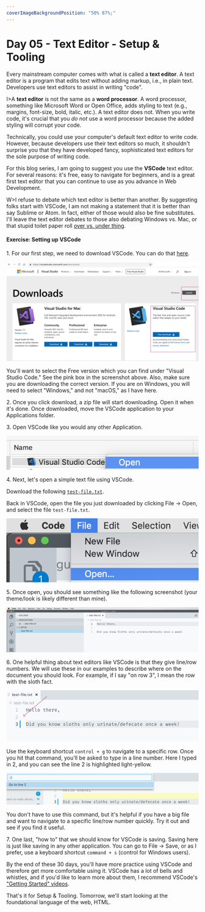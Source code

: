 ```yaml
---
coverImageBackgroundPosition: "50% 87%;"
---
```


# Day 05 - Text Editor - Setup & Tooling

Every mainstream computer comes with what is called a **text editor**.  A text editor is a program that edits text without adding markup, i.e., in plain text.  Developers use text editors to assist in writing "code".

I>A **text editor** is not the same as a **word processor**.  A word processor, something like Microsoft Word or Open Office, adds styling to text (e.g., margins, font-size, bold, italic, etc.).  A text editor does not. When you write code, it's crucial that you *do not* use a word processor because the added styling will corrupt your code.

Technically, you could use your computer's default text editor to write code.  However, because developers use their text editors so much, it shouldn't surprise you that they have developed fancy, sophisticated text editors for the sole purpose of writing code.

For this blog series, I am going to suggest you use the **VSCode** text editor.  For several reasons: it's free, easy to navigate for beginners, and is a great first text editor that you can continue to use as you advance in Web Development.

W>I refuse to debate which text editor is better than another.  By suggesting folks start with VSCode, I am not making a statement that it is better than say Sublime or Atom. In fact, either of those would also be fine substitutes.  I'll leave the text editor debates to those also debating Windows vs. Mac, or that stupid toilet paper roll [over vs. under thing](https://www.reviewed.com/home-outdoors/features/the-over-under-toilet-paper-debate).

#### Exercise: Setting up VSCode

1\. For our first step, we need to download VSCode.  You can do that [here](https://visualstudio.microsoft.com/downloads/).

![](public/assets/vs-1.png)

You'll want to select the Free version which you can find under "Visual Studio Code."  See the pink box in the screenshot above.  Also, make sure you are downloading the correct version.  If you are on Windows, you will need to select "Windows," and not "macOS," as I have here.

2\. Once you click download, a zip file will start downloading.  Open it when it's done.  Once downloaded, move the VSCode application to your Applications folder.

3\. Open VSCode like you would any other Application.

![](public/assets/vs-2.png)

4\. Next, let's open a simple text file using VSCode.

Download the following [`test-file.txt`](public/src/1-setup/test-file.txt).

Back in VSCode, open the file you just downloaded by clicking File -> Open, and select the file `test-file.txt`.

![](public/assets/6-file-open.png)

5\. Once open, you should see something like the following screenshot (your theme/look is likely different than mine).  

![](public/assets/vs-5.png)

6\. One helpful thing about text editors like VSCode is that they give line/row numbers.  We will use these in our examples to describe where on the document you should look.  For example, if I say "on row 3", I mean the row with the sloth fact.

![](public/assets/vs-6.png)

Use the keyboard shortcut `control + g` to navigate to a specific row. Once you hit that command, you'll be asked to type in a line number.  Here I typed in 2, and you can see the line 2 is highlighted light-yellow.

![](public/assets/vs-7.png)

You don't have to use this command, but it's helpful if you have a big file and want to navigate to a specific line/row number quickly. Try it out and see if you find it useful.

7\. One last, "how to" that we should know for VSCode is saving.  Saving here is just like saving in any other application.  You can go to File -> Save, or as I prefer, use a keyboard shortcut `command + s` (control for Windows users).

By the end of these 30 days, you'll have more practice using VSCode and therefore get more comfortable using it. VSCode has a lot of bells and whistles, and if you'd like to learn more about them, I recommend VSCode's ["Getting Started" videos](https://code.visualstudio.com/docs/introvideos/basics).

That's it for Setup & Tooling.  Tomorrow, we'll start looking at the foundational language of the web, HTML.